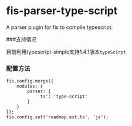 # fis-parser-type-script
A parser plugin for fis to compile  typescript.


###支持情况

目前利用typescript-simple支持1.4.1版本`typeScirpt`

### 配置方法

```
fis.config.merge({
    modules: {
        parser: {
            'ts': 'type-script'
        }
    }
});
fis.config.set('roadmap.ext.ts', 'js');

```
